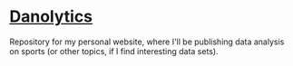 # [Danolytics](www.danolytics.com)

Repository for my personal website, where I'll be publishing data analysis on sports (or other topics, if I find interesting data sets).

